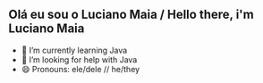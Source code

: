## Olá eu sou o Luciano Maia / Hello there, i'm Luciano Maia

- 🌱 I’m currently learning Java
- 🤔 I’m looking for help with Java
- 😄 Pronouns: ele/dele // he/they


